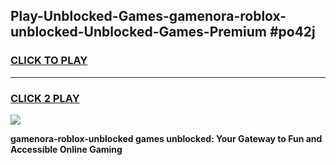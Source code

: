
## Play-Unblocked-Games-gamenora-roblox-unblocked-Unblocked-Games-Premium #po42j
<h3>
<a href="https://premium.freeplayer.one?title=gamenora-roblox-unblocked&ref=12M">CLICK TO PLAY</a></h3>
<hr>

<h3>
<a href="https://premium.freeplayer.one?title=gamenora-roblox-unblocked&ref=12M">CLICK 2 PLAY</a>
  
</h3>

<a href="https://premium.freeplayer.one?title=gamenora-roblox-unblocked&ref=12M"><img src="https://clearcache.store/games.png"></a>


**gamenora-roblox-unblocked games unblocked: Your Gateway to Fun and Accessible Online Gaming**
